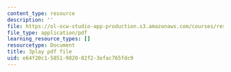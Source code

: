 ```yaml
---
content_type: resource
description: ''
file: https://ol-ocw-studio-app-production.s3.amazonaws.com/courses/res-ll-005-mathematics-of-big-data-and-machine-learning-january-iap-2020/e64f20c15851982082f23efac765fdc9_zNGKX-4PRsk.pdf
file_type: application/pdf
learning_resource_types: []
resourcetype: Document
title: 3play pdf file
uid: e64f20c1-5851-9820-82f2-3efac765fdc9
---
```

